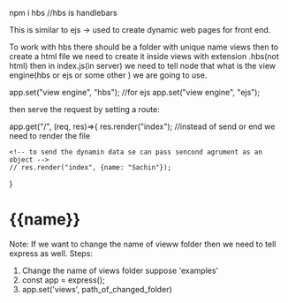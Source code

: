 npm i hbs //hbs is handlebars

This is similar to ejs -> used to create dynamic web pages for front end.

To work with hbs there should be a folder with unique name views then to create
a html file we need to create it inside views with extension .hbs(not html) then
in index.js(in server) we need to tell node that what is the view engine(hbs or
ejs or some other ) we are going to use.

app.set("view engine", "hbs"); //for ejs app.set("view engine", "ejs");

then serve the request by setting a route:

app.get("/", (req, res)=>{ res.render("index"); //instead of send or end we need
to render the file

    <!-- to send the dynamin data se can pass sencond agrument as an object -->
    // res.render("index", {name: "Sachin"});

}

<!-- to use the dynamin data inside .hbs file -->
<h1>{{name}}</h1>


Note: If we want to change the name of vieww folder then we need to tell express as well. Steps:
1. Change the name of views folder suppose 'examples'
2. const app = express();
3. app.set('views', path_of_changed_folder)
